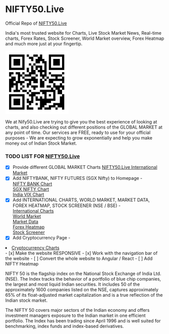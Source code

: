 # NIFTY50.Live
Official Repo of <a href = "https://nifty50.live/">NIFTY50.Live</a>

India's most trusted website for Charts, Live Stock Market News, Real-time charts, Forex Rates, Stock Screener, World Market overview, Forex Heatmap and much more just at your fingertip.

![QR Code](https://raw.githubusercontent.com/sarnav98/nifty50/main/qr.png)

We at Nify50.Live are trying to give you the best experience of looking at charts, and also checking out different positions of the GLOBAL MARKET at any point of time.
Our services are FREE, ready to use for your official purposes - We are expecting to grow exponentially and help you make money out of Indian Stock Market.

### TODO LIST FOR <a href = "https://nifty50.live/">NIFTY50.Live</a>

- [x] Provide different GLOBAL MARKET Charts <a href = "https://nifty50.live/international">NIFTY50.Live International Market</a>
- [x] Add NIFTYBANK, NIFTY FUTURES (SGX Nifty) to Homepage - <li><a href="https://nifty50.live/banknifty">NIFTY BANK Chart</a></li>
                  <li><a href="https://nifty50.live/sgxnifty/">SGX NIFTY Chart</a></li>
                  <li><a href="https://nifty50.live/indiavix/">India VIX Chart</a></li>
- [x] Add INTERNATIONAL CHARTS, WORLD MARKET, MARKET DATA, FOREX HEATMAP, STOCK SCREENER (NSE / BSE) - <li><a href="https://nifty50.live/international/">International Charts</a></li>
              <li><a href="https://nifty50.live/worldmarket/">World Market</a></li>
           <li><a href="https://nifty50.live/marketdata/">Market Data</a></li>
              <li><a href="https://nifty50.live/forexheatmap/">Forex Heatmap</a></li>
             <li> <a href="https://nifty50.live/stockscreener/">Stock Screener</a></li>
- [x] Add Cryptocurrency Page - 
<li><a href="https://nifty50.live/crypto/">Cryptocurrency Charts</a></li>
- [x] Make the website RESPONSIVE
- [x] Work with the navigation bar of the website
- [ ] Convert the whole website to Angular / React
- [ ] Add NIFTY Heatmap

NIFTY 50 is the flagship index on the National Stock Exchange of India Ltd. (NSE). The Index tracks the behavior of a portfolio of blue chip companies, the largest and most liquid Indian securities. It includes 50 of the approximately 1600 companies listed on the NSE, captures approximately 65% of its float-adjusted market capitalization and is a true reflection of the Indian stock market.

The NIFTY 50 covers major sectors of the Indian economy and offers investment managers exposure to the Indian market in one efficient portfolio. The Index has been trading since April 1996 and is well suited for benchmarking, index funds and index-based derivatives.

